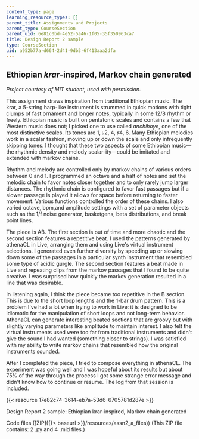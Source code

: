 ```yaml
---
content_type: page
learning_resource_types: []
parent_title: Assignments and Projects
parent_type: CourseSection
parent_uid: 6e81c0bd-4e52-5a46-1f05-35f350963ca7
title: Design Report 2 sample
type: CourseSection
uid: a952b77a-d664-2d41-9db3-6f413aaa2dfa
---
```


Ethiopian _krar_\-inspired, Markov chain generated
--------------------------------------------------

_Project courtesy of MIT student, used with permission._

This assignment draws inspiration from traditional Ethiopian music. The krar, a 5-string harp-like instrument is strummed in quick motions with tight clumps of fast ornament and longer notes, typically in some 12/8 rhythm or freely. Ethiopian music is built on pentatonic scales and contains a few that Western music does not; I picked one to use called _anchihoye_, one of the most distinctive scales. Its tones are 1, ♭2, 4, ♯4, 6. Many Ethiopian melodies work in a scalar fashion, moving up or down the scale and only infrequently skipping tones. I thought that these two aspects of some Ethiopian music—the rhythmic density and melody scalar-ity—could be imitated and extended with markov chains.

Rhythm and melody are controlled only by markov chains of various orders between 0 and 1. I programmed an octave and a half of notes and set the melodic chain to favor notes closer together and to only rarely jump larger distances. The rhythmic chain is configured to favor fast passages but if a slower passage is played it allows for space before returning to faster movement. Various functions controlled the order of these chains. I also varied octave, bpm,and amplitude settings with a set of parameter objects such as the 1/f noise generator, basketgens, beta distributions, and break point lines.

The piece is AB. The first section is out of time and more chaotic and the second section features a repetitive beat. I used the patterns generated by athenaCL in Live, arranging them and using Live's virtual instrument selections. I generated even further diversity by speeding up or slowing down some of the passages in a particular synth instrument that resembled some type of acidic gurgle. The second section features a beat made in Live and repeating clips from the markov passages that I found to be quite creative. I was surprised how quickly the markov generation resulted in a line that was desirable.

In listening again, I think the piece became too repetitive in the B section. This is due to the short loop lengths and the 1-bar drum pattern. This is a problem I've had a lot when trying to work in Live: it is designed to be idiomatic for the manipulation of short loops and not long-term behavior. AthenaCL can generate interesting beated sections that are groovy but with slightly varying parameters like amplitude to maintain interest. I also felt the virtual instruments used were too far from traditional instruments and didn't give the sound I had wanted (something closer to strings). I was satisfied with my ability to write markov chains that resembled how the original instruments sounded.

After I completed the piece, I tried to compose everything in athenaCL. The experiment was going well and I was hopeful about its results but about 75% of the way through the process I got some strange error message and didn't know how to continue or resume. The log from that session is included.

{{< resource 17e82c74-3614-eb7a-53d6-6705781d287e >}}

Design Report 2 sample: Ethiopian krar-inspired, Markov chain generated

Code files ([ZIP]({{< baseurl >}}/resources/assn2_a_files)) (This ZIP file contains: 2 .py and 4 .mid files.)